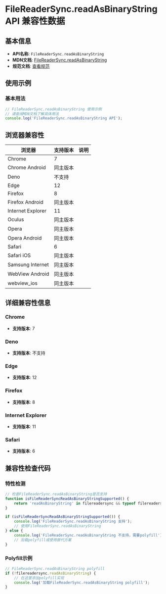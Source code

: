 # FileReaderSync.readAsBinaryString API 兼容性数据

## 基本信息

- **API名称**: `FileReaderSync.readAsBinaryString`
- **MDN文档**: [FileReaderSync.readAsBinaryString](https://developer.mozilla.org/docs/Web/API/FileReaderSync/readAsBinaryString)
- **规范文档**: [查看规范](https://w3c.github.io/FileAPI/#readAsBinaryStringSyncSection)

## 使用示例

### 基本用法

```javascript
// FileReaderSync.readAsBinaryString 使用示例
// 请查阅MDN文档了解具体用法
console.log('FileReaderSync.readAsBinaryString API');
```

## 浏览器兼容性

| 浏览器 | 支持版本 | 说明 |
|--------|----------|------|
| Chrome | 7 |  |
| Chrome Android | 同主版本 |  |
| Deno | 不支持 |  |
| Edge | 12 |  |
| Firefox | 8 |  |
| Firefox Android | 同主版本 |  |
| Internet Explorer | 11 |  |
| Oculus | 同主版本 |  |
| Opera | 同主版本 |  |
| Opera Android | 同主版本 |  |
| Safari | 6 |  |
| Safari iOS | 同主版本 |  |
| Samsung Internet | 同主版本 |  |
| WebView Android | 同主版本 |  |
| webview_ios | 同主版本 |  |

## 详细兼容性信息

### Chrome

- **支持版本**: 7

### Deno

- **支持版本**: 不支持

### Edge

- **支持版本**: 12

### Firefox

- **支持版本**: 8

### Internet Explorer

- **支持版本**: 11

### Safari

- **支持版本**: 6

## 兼容性检查代码

### 特性检测

```javascript
// 检查FileReaderSync.readAsBinaryString是否支持
function isFileReaderSyncReadAsBinaryStringSupported() {
    return 'readAsBinaryString' in filereadersync && typeof filereadersync.readAsBinaryString === 'function';
}

if (isFileReaderSyncReadAsBinaryStringSupported()) {
    console.log('FileReaderSync.readAsBinaryString 支持');
    // 使用FileReaderSync.readAsBinaryString
} else {
    console.log('FileReaderSync.readAsBinaryString 不支持，需要polyfill');
    // 加载polyfill或使用替代方案
}
```

### Polyfill示例

```javascript
// FileReaderSync.readAsBinaryString polyfill
if (!filereadersync.readAsBinaryString) {
    // 在这里添加polyfill实现
    console.log('加载FileReaderSync.readAsBinaryString polyfill');
}
```

